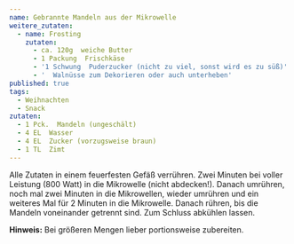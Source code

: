 ```yaml
---
name: Gebrannte Mandeln aus der Mikrowelle
weitere_zutaten:
  - name: Frosting
    zutaten:
      - ca. 120g  weiche Butter
      - 1 Packung  Frischkäse
      - '1 Schwung  Puderzucker (nicht zu viel, sonst wird es zu süß)'
      - '  Walnüsse zum Dekorieren oder auch unterheben'
published: true
tags:
  - Weihnachten
  - Snack
zutaten:
  - 1 Pck.  Mandeln (ungeschält)
  - 4 EL  Wasser
  - 4 EL  Zucker (vorzugsweise braun)
  - 1 TL  Zimt
---
```

Alle Zutaten in einem feuerfesten Gefäß verrühren. Zwei Minuten bei voller Leistung (800 Watt) in die Mikrowelle (nicht abdecken!). Danach umrühren, noch mal zwei Minuten in die Mikrowellen, wieder umrühren und ein weiteres Mal für 2 Minuten in die Mikrowelle. Danach rühren, bis die Mandeln voneinander getrennt sind. Zum Schluss abkühlen lassen.

**Hinweis:** Bei größeren Mengen lieber portionsweise zubereiten.